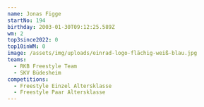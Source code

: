 ```yaml
---
name: Jonas Figge
startNo: 194
birthday: 2003-01-30T09:12:25.589Z
wm: 2
top3since2022: 0
top10inWM: 0
image: /assets/img/uploads/einrad-logo-flächig-weiß-blau.jpg
teams:
  - RKB Freestyle Team
  - SKV Büdesheim
competitions:
  - Freestyle Einzel Altersklasse
  - Freestyle Paar Altersklasse
---
```

